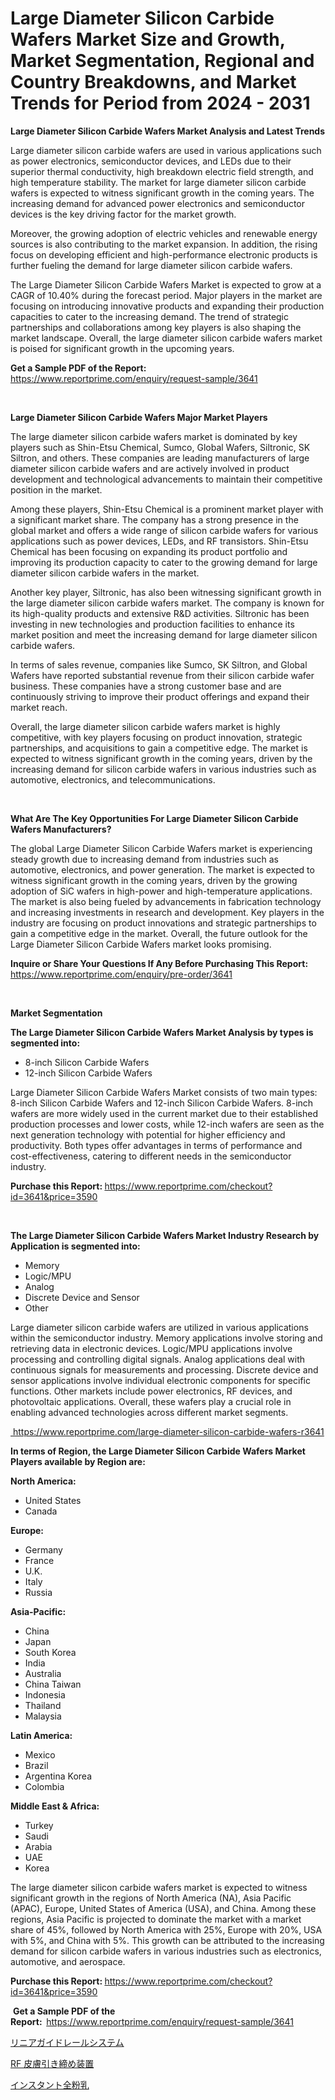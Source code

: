 <p><h1>Large Diameter Silicon Carbide Wafers Market Size and Growth, Market Segmentation, Regional and Country Breakdowns, and Market Trends for Period from 2024 -  2031</h1></p><p><strong>Large Diameter Silicon Carbide Wafers Market Analysis and Latest Trends</strong></p>
<p><p>Large diameter silicon carbide wafers are used in various applications such as power electronics, semiconductor devices, and LEDs due to their superior thermal conductivity, high breakdown electric field strength, and high temperature stability. The market for large diameter silicon carbide wafers is expected to witness significant growth in the coming years. The increasing demand for advanced power electronics and semiconductor devices is the key driving factor for the market growth. </p><p>Moreover, the growing adoption of electric vehicles and renewable energy sources is also contributing to the market expansion. In addition, the rising focus on developing efficient and high-performance electronic products is further fueling the demand for large diameter silicon carbide wafers. </p><p>The Large Diameter Silicon Carbide Wafers Market is expected to grow at a CAGR of 10.40% during the forecast period. Major players in the market are focusing on introducing innovative products and expanding their production capacities to cater to the increasing demand. The trend of strategic partnerships and collaborations among key players is also shaping the market landscape. Overall, the large diameter silicon carbide wafers market is poised for significant growth in the upcoming years.</p></p>
<p><strong>Get a Sample PDF of the Report:&nbsp;</strong> <a href="https://www.reportprime.com/enquiry/request-sample/3641">https://www.reportprime.com/enquiry/request-sample/3641</a></p>
<p>&nbsp;</p>
<p><strong>Large Diameter Silicon Carbide Wafers Major Market Players</strong></p>
<p><p>The large diameter silicon carbide wafers market is dominated by key players such as Shin-Etsu Chemical, Sumco, Global Wafers, Siltronic, SK Siltron, and others. These companies are leading manufacturers of large diameter silicon carbide wafers and are actively involved in product development and technological advancements to maintain their competitive position in the market.</p><p>Among these players, Shin-Etsu Chemical is a prominent market player with a significant market share. The company has a strong presence in the global market and offers a wide range of silicon carbide wafers for various applications such as power devices, LEDs, and RF transistors. Shin-Etsu Chemical has been focusing on expanding its product portfolio and improving its production capacity to cater to the growing demand for large diameter silicon carbide wafers in the market.</p><p>Another key player, Siltronic, has also been witnessing significant growth in the large diameter silicon carbide wafers market. The company is known for its high-quality products and extensive R&D activities. Siltronic has been investing in new technologies and production facilities to enhance its market position and meet the increasing demand for large diameter silicon carbide wafers.</p><p>In terms of sales revenue, companies like Sumco, SK Siltron, and Global Wafers have reported substantial revenue from their silicon carbide wafer business. These companies have a strong customer base and are continuously striving to improve their product offerings and expand their market reach.</p><p>Overall, the large diameter silicon carbide wafers market is highly competitive, with key players focusing on product innovation, strategic partnerships, and acquisitions to gain a competitive edge. The market is expected to witness significant growth in the coming years, driven by the increasing demand for silicon carbide wafers in various industries such as automotive, electronics, and telecommunications.</p></p>
<p>&nbsp;</p>
<p><strong>What Are The Key Opportunities For Large Diameter Silicon Carbide Wafers Manufacturers?</strong></p>
<p><p>The global Large Diameter Silicon Carbide Wafers market is experiencing steady growth due to increasing demand from industries such as automotive, electronics, and power generation. The market is expected to witness significant growth in the coming years, driven by the growing adoption of SiC wafers in high-power and high-temperature applications. The market is also being fueled by advancements in fabrication technology and increasing investments in research and development. Key players in the industry are focusing on product innovations and strategic partnerships to gain a competitive edge in the market. Overall, the future outlook for the Large Diameter Silicon Carbide Wafers market looks promising.</p></p>
<p><strong>Inquire or Share Your Questions If Any Before Purchasing This Report:</strong> <a href="https://www.reportprime.com/enquiry/pre-order/3641">https://www.reportprime.com/enquiry/pre-order/3641</a></p>
<p>&nbsp;</p>
<p><strong>Market Segmentation</strong></p>
<p><strong>The Large Diameter Silicon Carbide Wafers Market Analysis by types is segmented into:</strong></p>
<p><ul><li>8-inch Silicon Carbide Wafers</li><li>12-inch Silicon Carbide Wafers</li></ul></p>
<p><p>Large Diameter Silicon Carbide Wafers Market consists of two main types: 8-inch Silicon Carbide Wafers and 12-inch Silicon Carbide Wafers. 8-inch wafers are more widely used in the current market due to their established production processes and lower costs, while 12-inch wafers are seen as the next generation technology with potential for higher efficiency and productivity. Both types offer advantages in terms of performance and cost-effectiveness, catering to different needs in the semiconductor industry.</p></p>
<p><strong>Purchase this Report:&nbsp;</strong><a href="https://www.reportprime.com/checkout?id=3641&price=3590">https://www.reportprime.com/checkout?id=3641&price=3590</a></p>
<p>&nbsp;</p>
<p><strong>The Large Diameter Silicon Carbide Wafers Market Industry Research by Application is segmented into:</strong></p>
<p><ul><li>Memory</li><li>Logic/MPU</li><li>Analog</li><li>Discrete Device and Sensor</li><li>Other</li></ul></p>
<p><p>Large diameter silicon carbide wafers are utilized in various applications within the semiconductor industry. Memory applications involve storing and retrieving data in electronic devices. Logic/MPU applications involve processing and controlling digital signals. Analog applications deal with continuous signals for measurements and processing. Discrete device and sensor applications involve individual electronic components for specific functions. Other markets include power electronics, RF devices, and photovoltaic applications. Overall, these wafers play a crucial role in enabling advanced technologies across different market segments.</p></p>
<p><a href="https://www.reportprime.com/large-diameter-silicon-carbide-wafers-r3641">&nbsp;https://www.reportprime.com/large-diameter-silicon-carbide-wafers-r3641</a></p>
<p><strong>In terms of Region, the Large Diameter Silicon Carbide Wafers Market Players available by Region are:</strong></p>
<p>
    <p> <strong> North America: </strong>
        <ul>
            <li>United States</li>
            <li>Canada</li>
        </ul>
        </p> 
    <p> <strong> Europe: </strong>
        <ul>
            <li>Germany</li>
            <li>France</li>
            <li>U.K.</li>
            <li>Italy</li>
            <li>Russia</li>
        </ul>
        </p> 
    <p> <strong> Asia-Pacific: </strong>
        <ul>
            <li>China</li>
            <li>Japan</li>
            <li>South Korea</li>
            <li>India</li>
            <li>Australia</li>
            <li>China Taiwan</li>
            <li>Indonesia</li>
            <li>Thailand</li>
            <li>Malaysia</li>
        </ul>
        </p> 
    <p> <strong> Latin America: </strong>
        <ul>
            <li>Mexico</li>
            <li>Brazil</li>
            <li>Argentina Korea</li>
            <li>Colombia</li>
        </ul>
        </p> 
    <p> <strong> Middle East & Africa: </strong>
        <ul>
            <li>Turkey</li>
            <li>Saudi</li>
            <li>Arabia</li>
            <li>UAE</li>
            <li>Korea</li>
        </ul>
    </p>
    </p>
<p><p>The large diameter silicon carbide wafers market is expected to witness significant growth in the regions of North America (NA), Asia Pacific (APAC), Europe, United States of America (USA), and China. Among these regions, Asia Pacific is projected to dominate the market with a market share of 45%, followed by North America with 25%, Europe with 20%, USA with 5%, and China with 5%. This growth can be attributed to the increasing demand for silicon carbide wafers in various industries such as electronics, automotive, and aerospace.</p></p>
<p><strong>Purchase this Report: </strong><a href="https://www.reportprime.com/checkout?id=3641&price=3590">https://www.reportprime.com/checkout?id=3641&price=3590</a></p>
<p>&nbsp;<strong>Get a Sample PDF of the Report:&nbsp;&nbsp;</strong><a href="https://www.reportprime.com/enquiry/request-sample/3641">https://www.reportprime.com/enquiry/request-sample/3641</a></p>
<p><strong></strong></p>
<p><p><a href="https://medium.com/@charityrice70/%E3%83%AA%E3%83%8B%E3%82%A2%E3%82%AC%E3%82%A4%E3%83%89%E3%83%AC%E3%83%BC%E3%83%AB%E3%82%B7%E3%82%B9%E3%83%86%E3%83%A0%E5%B8%82%E5%A0%B4%E3%81%AF-%E5%B8%82%E5%A0%B4%E3%82%B7%E3%82%A7%E3%82%A2-%E5%B8%82%E5%A0%B4%E3%83%88%E3%83%AC%E3%83%B3%E3%83%89-%E3%81%8A%E3%82%88%E3%81%B3%E5%B8%82%E5%A0%B4%E6%88%90%E9%95%B7%E3%81%AB%E9%96%A2%E3%81%99%E3%82%8B%E6%83%85%E5%A0%B1%E3%82%92%E6%8F%90%E4%BE%9B%E3%81%97%E3%81%BE%E3%81%99-e8a1dea3e364">リニアガイドレールシステム</a></p><p><a href="https://medium.com/@attyourniture/rf%E3%82%B9%E3%82%AD%E3%83%B3%E3%82%BF%E3%82%A4%E3%83%88%E3%83%8B%E3%83%B3%E3%82%B0%E3%83%87%E3%83%90%E3%82%A4%E3%82%B9%E5%B8%82%E5%A0%B4-%E3%82%BF%E3%82%A4%E3%83%97-%E3%82%A2%E3%83%97%E3%83%AA%E3%82%B1%E3%83%BC%E3%82%B7%E3%83%A7%E3%83%B3-%E3%81%8A%E3%82%88%E3%81%B3%E5%9C%B0%E7%90%86%E3%81%AB%E3%82%88%E3%82%8B%E5%8C%85%E6%8B%AC%E7%9A%84%E3%81%AA%E8%A9%95%E4%BE%A1-ff7b8d036151">RF 皮膚引き締め装置</a></p><p><a href="https://github.com/DanykaKilback/Market-Research-Report-List-1/blob/main/713196477817.md">インスタント全粉乳</a></p></p>